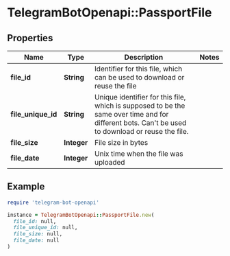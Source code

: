 # TelegramBotOpenapi::PassportFile

## Properties

| Name | Type | Description | Notes |
| ---- | ---- | ----------- | ----- |
| **file_id** | **String** | Identifier for this file, which can be used to download or reuse the file |  |
| **file_unique_id** | **String** | Unique identifier for this file, which is supposed to be the same over time and for different bots. Can&#39;t be used to download or reuse the file. |  |
| **file_size** | **Integer** | File size in bytes |  |
| **file_date** | **Integer** | Unix time when the file was uploaded |  |

## Example

```ruby
require 'telegram-bot-openapi'

instance = TelegramBotOpenapi::PassportFile.new(
  file_id: null,
  file_unique_id: null,
  file_size: null,
  file_date: null
)
```

